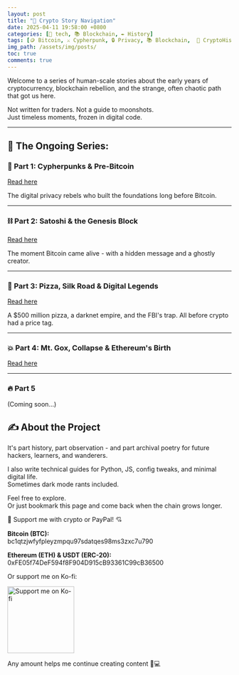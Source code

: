 ```yaml
---
layout: post
title: "🧭 Crypto Story Navigation"
date: 2025-04-11 19:58:00 +0800
categories: [🤖 tech, 📚 Blockchain, ✒️ History]
tags: [🪙 Bitcoin, ⚔️ Cypherpunk, 🔒 Privacy, 📚 Blockchain,  🧩 CryptoHistory, 👤 Satoshi, 📖 CryptoTales, 📝 Series]
img_path: /assets/img/posts/ 
toc: true 
comments: true 
---
```


Welcome to a series of human-scale stories about the early years of cryptocurrency, blockchain rebellion, and the strange, often chaotic path that got us here.

Not written for traders. Not a guide to moonshots.  
Just timeless moments, frozen in digital code.

---

## 📖 The Ongoing Series:

### 🪪 Part 1: Cypherpunks & Pre-Bitcoin

[Read here](https://kay-a11y.github.io/posts/2025-04-11-part1-cypherpunk/)

The digital privacy rebels who built the foundations long before Bitcoin.

---

### ⛓️ Part 2: Satoshi & the Genesis Block

[Read here](https://kay-a11y.github.io/posts/2025-04-11-part2-bitcoin/)

The moment Bitcoin came alive - with a hidden message and a ghostly creator.

---

### 🍕 Part 3: Pizza, Silk Road & Digital Legends

[Read here](https://kay-a11y.github.io/posts/2025-04-11-part3-silk)

A $500 million pizza, a darknet empire, and the FBI's trap. All before crypto had a price tag.

---

### 💥 Part 4: Mt. Gox, Collapse & Ethereum's Birth

[Read here](https://kay-a11y.github.io/posts/2025-04-11-part4-Ethereum)

---

### 🔥 Part 5

(Coming soon...)

## ✍️ About the Project

It's part history, part observation - and part archival poetry for future hackers, learners, and wanderers.

I also write technical guides for Python, JS, config tweaks, and minimal digital life.  
Sometimes dark mode rants included.

Feel free to explore.  
Or just bookmark this page and come back when the chain grows longer.

<div class="donation-box" style="position: relative;">
  <p class="donation-text">💖 Support me with crypto or PayPal! 💘</p>
  <p><strong>Bitcoin (BTC):</strong><br>bc1qtzjwfyfpleyzmpqu97sdatqes98ms3zxc7u790</p>
  <p><strong>Ethereum (ETH) & USDT (ERC-20):</strong><br>0xFE05f74DeF594f8F904D915cB93361C99cB36500</p>
  <p>Or support me on Ko-fi:</p>
  
  <div class="img-container" style="position: relative; display: inline-block;">
    <!-- 图片 -->
    <img src="https://cdn.buymeacoffee.com/buttons/v2/default-yellow.png"
         alt="Support me on Ko-fi"
         width="150"
         loading="lazy">    
    <!-- 遮罩层按钮 -->
    <div onclick="window.open('https://ko-fi.com/kikisec', '_blank')" 
         style="position: absolute; top: 0; left: 0; width: 100%; height: 100%; background: transparent; cursor: pointer;">
    </div>
  </div>

  <p class="donation-note">Any amount helps me continue creating content 💬💻</p>
</div>
